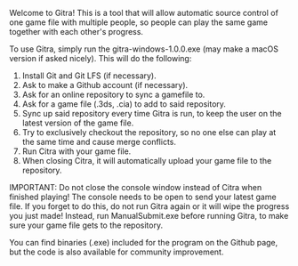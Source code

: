 Welcome to Gitra!
This is a tool that will allow automatic source control of one game file with multiple people, so people can play the same game together with each other's progress.

To use Gitra, simply run the gitra-windows-1.0.0.exe (may make a macOS version if asked nicely). This will do the following:
1. Install Git and Git LFS (if necessary).
2. Ask to make a Github account (if necessary).
3. Ask for an online repository to sync a gamefile to. 
4. Ask for a game file (.3ds, .cia) to add to said repository.
5. Sync up said repository every time Gitra is run, to keep the user on the latest version of the game file.
6. Try to exclusively checkout the repository, so no one else can play at the same time and cause merge conflicts.
7. Run Citra with your game file.
8. When closing Citra, it will automatically upload your game file to the repository.

IMPORTANT: Do not close the console window instead of Citra when finished playing! The console needs to be open to send your latest game file.
If you forget to do this, do not run Gitra again or it will wipe the progress you just made! Instead, run ManualSubmit.exe before running Gitra,
to make sure your game file gets to the repository.

You can find binaries (.exe) included for the program on the Github page, but the code is also available for community improvement.
